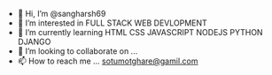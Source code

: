 - 👋 Hi, I’m @sangharsh69
- 👀 I’m interested in FULL STACK WEB DEVLOPMENT
- 🌱 I’m currently learning HTML CSS JAVASCRIPT NODEJS PYTHON DJANGO
- 💞️ I’m looking to collaborate on ...
- 📫 How to reach me ... sotumotghare@gamil.com

<!---
sangharsh69/sangharsh69 is a ✨ special ✨ repository because its `README.md` (this file) appears on your GitHub profile.
You can click the Preview link to take a look at your changes.
--->
